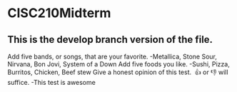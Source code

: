# CISC210Midterm
## This is the develop branch version of the file.
Add five bands, or songs, that are your favorite.
-Metallica, Stone Sour, Nirvana, Bon Jovi, System of a Down
Add five foods you like.
-Sushi, Pizza, Burritos, Chicken, Beef stew
Give a honest opinion of this test.  👍 or 👎 will suffice.
-This test is awesome
